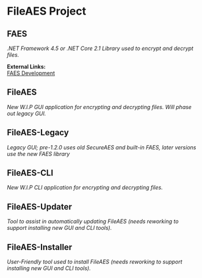 # FileAES Project

## FAES
_.NET Framework 4.5 or .NET Core 2.1 Library used to encrypt and decrypt files._

**External Links:**  
[FAES Development](https://trello.com/b/MzXitLMc/fileaes-faes "FAES Trello")

## FileAES
_New W.I.P GUI application for encrypting and decrypting files. Will phase out legacy GUI._

## FileAES-Legacy
_Legacy GUI; pre-1.2.0 uses old SecureAES and built-in FAES, later versions use the new FAES library_

## FileAES-CLI
_New W.I.P CLI application for encrypting and decrypting files._

## FileAES-Updater
_Tool to assist in automatically updating FileAES (needs reworking to support installing new GUI and CLI tools)._

## FileAES-Installer
_User-Friendly tool used to install FileAES (needs reworking to support installing new GUI and CLI tools)._
